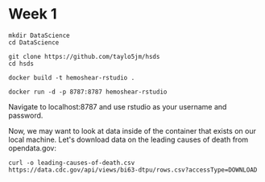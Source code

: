 # Week 1

```
mkdir DataScience
cd DataScience
```

```
git clone https://github.com/taylo5jm/hsds
cd hsds
```

```
docker build -t hemoshear-rstudio .
```


```
docker run -d -p 8787:8787 hemoshear-rstudio
```

Navigate to localhost:8787 and use rstudio as your username and password.

Now, we may want to look at data inside of the container that exists on our local machine. Let's download data on the leading causes of death from opendata.gov:

```
curl -o leading-causes-of-death.csv https://data.cdc.gov/api/views/bi63-dtpu/rows.csv?accessType=DOWNLOAD
```



